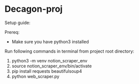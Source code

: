 # Decagon-proj

Setup guide:

Prereq:
- Make sure you have python3 installed

Run following commands in terminal from project root directory: 
1. python3 -m venv notion_scraper_env
2. source notion_scraper_env/bin/activate
3. pip install requests beautifulsoup4
4. python web_scraper.py

